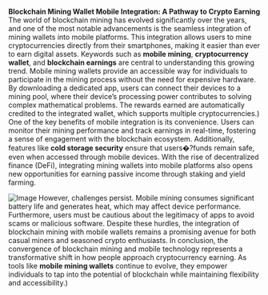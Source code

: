 **Blockchain Mining Wallet Mobile Integration: A Pathway to Crypto Earning**
The world of blockchain mining has evolved significantly over the years, and one of the most notable advancements is the seamless integration of mining wallets into mobile platforms. This integration allows users to mine cryptocurrencies directly from their smartphones, making it easier than ever to earn digital assets. Keywords such as **mobile mining**, **cryptocurrency wallet**, and **blockchain earnings** are central to understanding this growing trend.
Mobile mining wallets provide an accessible way for individuals to participate in the mining process without the need for expensive hardware. By downloading a dedicated app, users can connect their devices to a mining pool, where their device’s processing power contributes to solving complex mathematical problems. The rewards earned are automatically credited to the integrated wallet, which supports multiple cryptocurrencies.)
One of the key benefits of mobile integration is its convenience. Users can monitor their mining performance and track earnings in real-time, fostering a sense of engagement with the blockchain ecosystem. Additionally, features like **cold storage security** ensure that users�?funds remain safe, even when accessed through mobile devices. With the rise of decentralized finance (DeFi), integrating mining wallets into mobile platforms also opens new opportunities for earning passive income through staking and yield farming.

![Image](https://github.com/user-attachments/assets/d7419ec9-dc67-403f-bf28-8faea5f1f74f)
However, challenges persist. Mobile mining consumes significant battery life and generates heat, which may affect device performance. Furthermore, users must be cautious about the legitimacy of apps to avoid scams or malicious software. Despite these hurdles, the integration of blockchain mining with mobile wallets remains a promising avenue for both casual miners and seasoned crypto enthusiasts.
In conclusion, the convergence of blockchain mining and mobile technology represents a transformative shift in how people approach cryptocurrency earning. As tools like **mobile mining wallets** continue to evolve, they empower individuals to tap into the potential of blockchain while maintaining flexibility and accessibility.)
